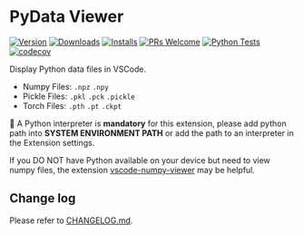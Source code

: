 # PyData Viewer

[![Version](https://img.shields.io/visual-studio-marketplace/v/Percy.vscode-pydata-viewer?style=flat-square)](https://marketplace.visualstudio.com/items?itemName=Percy.vscode-pydata-viewer)
[![Downloads](https://img.shields.io/visual-studio-marketplace/d/Percy.vscode-pydata-viewer.svg?style=flat-square)](https://marketplace.visualstudio.com/items?itemName=Percy.vscode-pydata-viewer)
[![Installs](https://img.shields.io/visual-studio-marketplace/i/Percy.vscode-pydata-viewer.svg?style=flat-square)](https://marketplace.visualstudio.com/items?itemName=Percy.vscode-pydata-viewer)
[![PRs Welcome](https://img.shields.io/badge/PRs-welcome-brightgreen.svg?style=flat-square)](http://makeapullrequest.com)
[![Python Tests](https://github.com/haochengxia/vscode-pydata-viewer/workflows/Python%20Tests/badge.svg)](https://github.com/haochengxia/vscode-pydata-viewer/actions/workflows/python-test.yml)
[![codecov](https://codecov.io/gh/haochengxia/vscode-pydata-viewer/branch/main/graph/badge.svg)](https://codecov.io/gh/haochengxia/vscode-pydata-viewer)

Display Python data files in VSCode.

- Numpy Files: `.npz` `.npy`
- Pickle Files: `.pkl` `.pck` `.pickle`
- Torch Files: `.pth` `.pt` `.ckpt`

:pushpin: A Python interpreter is **mandatory** for this extension, please add python path into **SYSTEM ENVIRONMENT PATH** or add the path to an interpreter in the Extension settings.

If you DO NOT have Python available on your device but need to view numpy files, the extension [vscode-numpy-viewer](https://github.com/haochengxia/vscode-numpy-viewer) may be helpful.

## Change log

Please refer to [CHANGELOG.md](./CHANGELOG.md).

<!-- ## Contributors

<a href="https://github.com/haochengxia/vscode-pydata-viewer/graphs/contributors">
  <img src="https://contrib.rocks/image?repo=haochengxia/vscode-pydata-viewer" />
</a> -->


